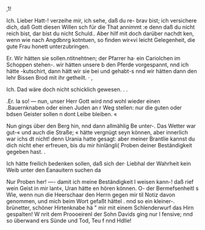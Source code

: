  

,1!

Ich. Lieber Hatt-! verzeihe mir, ich sehe, daß du re-
brav bist; ich versichere dich, daß Gott diesen Willen sch
für die That annimmt :e denn daß du nicht reich bist, dar
bist du nicht Schuld.. Aber hilf mit doch darüber nachdt
ken, wenn wie nach Angdbnrg kotntuen, so finden wir«vi
leicht Gelegenheit, die gute Frau honett unterzubringen.

Er. Wir hätten sie sollen.ntitnehtnen; der Pfarrer ha·
ein Cariolchen im Schoppen stehen-. wir hätten unsere b
den Pferde vorgespannt, nnd ich hätte -kutschirt, dann hätt
wir sie bei und gehabt-s nnd wir hätten dann den lehr
Bissen Brod mit ihr getheilt. · ,

Ich. Dad wäre doch nicht schicklich gewesen. . .

.Er. Ia so! — nun, unser Herr Gott wird nnd
wohl wieder einen .Bauernknaben oder einen Juden an r
Weg stellen: nur die guten oder bdsen Geister sollen n
dont Leibe bleiben. «

Nun gings über den Berg hin, nnd dann allmählig Be
unter-. Das Wetter war gut-« und auch die Straße; «
hätte vergnügt seyn können, aber innerlich war ichs dt
nicht! denn Urania hatte gesagt: aber meiner Brantlie
kannst du dich nicht eher erfreuen, bis du mir hinlängli(
Proben deiner Beständigkeit gegeben hast. .

Ich hätte freilich bedenken sollen, daß sich der· Liebhal
der Wahrheit kein Weib unter den Eanauitern suchen da

Nur Proben her! —- damit ich meine Beständigkeit l
weisen kann-! daß rief wein Geist in mir lant«, Uran
hätte en hören können. O- der Bermefsenheitl s
Wie, wenn nun die Heerschaar den Herrn gegen mir til
Notiz davon genommen, und mich beim Wort gefaßt hättel
. nnd so ein kleiner-. brünetter, schöner Hirtenknabe hä
" mir mit einem Schlenderwurf das Hirn gespalten! W
nrit dem Proooeirenl der Sohn Davids ging nur l
fensive; nnd so überwand ers Sünde und Tod, Teu
f nnd Hdlle!

